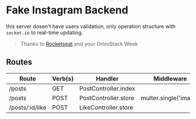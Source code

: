 # Fake Instagram Backend

this server dosen't have users validation, only operation structure with `socket.io` to real-time updating.

> Thanks to [Rocketseat](https://rocketseat.com.br/) and your OmniStack Week

## Routes

| Route           | Verb(s) | Handler              | Middleware            |
| --------------- | ------- | -------------------- | --------------------- |
| /posts          | GET     | PostController.index |                       |
| /posts          | POST    | PostController.store | multer.single('image) |
| /posts/:id/like | POST    | LikeController.store |                       |
